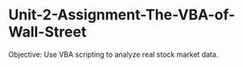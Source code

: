 # Unit-2-Assignment-The-VBA-of-Wall-Street
Objective: Use VBA scripting to analyze real stock market data.
